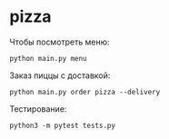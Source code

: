 # pizza

Чтобы посмотреть меню: 
```
python main.py menu
```

Заказ пиццы с доставкой:
```
python main.py order pizza --delivery
```

Тестирование:
```
python3 -m pytest tests.py
```

